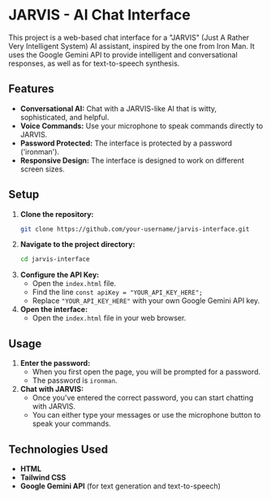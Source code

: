 # JARVIS - AI Chat Interface

This project is a web-based chat interface for a "JARVIS" (Just A Rather Very Intelligent System) AI assistant, inspired by the one from Iron Man. It uses the Google Gemini API to provide intelligent and conversational responses, as well as for text-to-speech synthesis.

## Features

- **Conversational AI:** Chat with a JARVIS-like AI that is witty, sophisticated, and helpful.
- **Voice Commands:** Use your microphone to speak commands directly to JARVIS.
- **Password Protected:** The interface is protected by a password ('ironman').
- **Responsive Design:** The interface is designed to work on different screen sizes.

## Setup

1.  **Clone the repository:**
    ```bash
    git clone https://github.com/your-username/jarvis-interface.git
    ```
2.  **Navigate to the project directory:**
    ```bash
    cd jarvis-interface
    ```
3.  **Configure the API Key:**
    - Open the `index.html` file.
    - Find the line `const apiKey = "YOUR_API_KEY_HERE";`
    - Replace `"YOUR_API_KEY_HERE"` with your own Google Gemini API key.
4.  **Open the interface:**
    - Open the `index.html` file in your web browser.

## Usage

1.  **Enter the password:**
    - When you first open the page, you will be prompted for a password.
    - The password is `ironman`.
2.  **Chat with JARVIS:**
    - Once you've entered the correct password, you can start chatting with JARVIS.
    - You can either type your messages or use the microphone button to speak your commands.

## Technologies Used

-   **HTML**
-   **Tailwind CSS**
-   **Google Gemini API** (for text generation and text-to-speech)
